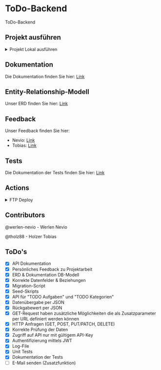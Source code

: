 # ToDo-Backend
ToDo-Backend

## Projekt ausführen
<details closed>
    <summary>Projekt Lokal ausführen</summary>
    
    copy env .env

    copy phpunit.xml.dist phpunit.xml

    composer install

    php spark db:create todos

    php spark migrate

    php spark db:seed TodoSeeder

    php spark shield:setup
    --n
    --n
    --n
    --y

    php spark serve
</details>

## Dokumentation
Die Dokumentation finden Sie hier: 
[Link](https://documenter.getpostman.com/view/32715719/2sA3QzZTRq)

## Entity-Relationship-Modell
Unser ERD finden Sie hier:
[Link](./ERD/ERD.md)

## Feedback
Unser Feedback finden Sie hier:
- Nevio: [Link](./Feedback/Feedback_Nevio.md)
- Tobias: [Link](./Feedback/Feedback_Tobias.md)

## Tests
Die Dokumentation der Tests finden Sie hier: 
[Link](./Testing/README.md)

## Actions
<details closed>
    <summary>FTP Deploy</summary>
    Wir haben FTP Deploy verwendet, um automatisch die commits auf den FTP Server zu pushen
    
    https://github.com/marketplace/actions/ftp-deploy
</details>

## Contributors
@werlen-nevio - Werlen Nevio

@tholz88 - Holzer Tobias

## ToDo's
- [x] API Dokumentation
- [x] Persönliches Feedback zu Projektarbeit
- [x] ERD & Dokumentation DB-Modell
- [x] Korrekte Datenfelder & Beziehungen
- [x] Migration-Script
- [x] Seed-Skripts
- [x] API für "TODO Aufgaben" und "TODO Kategorien"
- [x] Datenübergabe per JSON
- [x] Rückgabewert per JSON
- [x] GET-Request haben zusätzliche Möglichkeiten die als Zusatzparameter per URL definiert werden können
- [x] HTTP Anfragen (GET, POST, PUT/PATCH, DELETE)
- [x] Korrekte Prüfung der Daten
- [x] Zugriff auf API nur mit gültigem API-Key
- [x] Authentifizierung mittels JWT
- [x] Log-File
- [x] Unit Tests
- [x] Dokumentation der Tests
- [ ] E-Mail senden (Zusatzfunktion)
